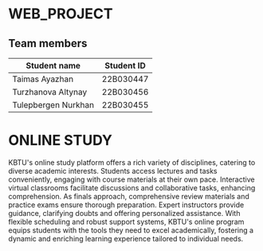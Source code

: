 # WEB_PROJECT

## Team members

| Student name          | Student ID      |
|-----------------------|-----------------|
| Taimas Ayazhan        | 22B030447       |
| Turzhanova Altynay    | 22B030456       |
| Tulepbergen Nurkhan   | 22B030455       |

# ONLINE STUDY 

KBTU's online study platform offers a rich variety of disciplines, catering to diverse academic interests. Students access lectures and tasks conveniently, engaging with course materials at their own pace. Interactive virtual classrooms facilitate discussions and collaborative tasks, enhancing comprehension. As finals approach, comprehensive review materials and practice exams ensure thorough preparation. Expert instructors provide guidance, clarifying doubts and offering personalized assistance. With flexible scheduling and robust support systems, KBTU's online program equips students with the tools they need to excel academically, fostering a dynamic and enriching learning experience tailored to individual needs.
